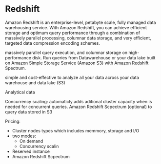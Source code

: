 
# Redshift

Amazon Redshift is an enterprise-level, petabyte scale, fully managed data warehousing service. With Amazon Redshift, you can achieve efficient storage and optimum query performance through a combination of massively parallel processing, columnar data storage, and very efficient, targeted data compression encoding schemes.

massively parallel query execution, and columnar storage on high-performance disk.
Run queries from Datawarehouse or your data lake built on Amazon Simple Storage Service (Amazon S3) with Amazon Redshift Spectrum.

simple and cost-effective to analyze all your data across your data warehouse and data lake (S3)

Analytical data

Concurrency scaling: automaticly adds aditional cluster capacity when is needed for concurrent queries.
Amazon Redshift Scpectrum (optional) to query data stored in S3

Pricing:
- Cluster nodes types which includes memmory, storage and I/O
- two modes:
    - On demand
    - Concurrency scalin
- Reserved instance 
- Amazon Redshift Scpectrum
